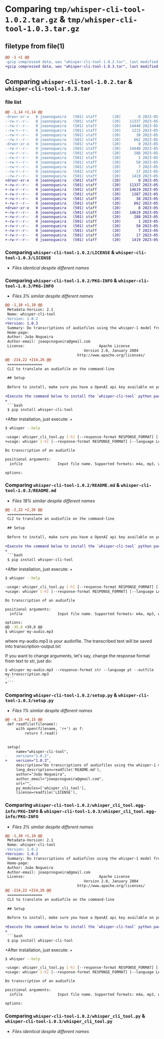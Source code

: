 # Comparing `tmp/whisper-cli-tool-1.0.2.tar.gz` & `tmp/whisper-cli-tool-1.0.3.tar.gz`

## filetype from file(1)

```diff
@@ -1 +1 @@
-gzip compressed data, was "whisper-cli-tool-1.0.2.tar", last modified: Thu May  4 19:03:44 2023, max compression
+gzip compressed data, was "whisper-cli-tool-1.0.3.tar", last modified: Thu May  4 19:10:52 2023, max compression
```

## Comparing `whisper-cli-tool-1.0.2.tar` & `whisper-cli-tool-1.0.3.tar`

### file list

```diff
@@ -1,14 +1,14 @@
-drwxr-xr-x   0 joaonogueira   (501) staff       (20)        0 2023-05-04 19:03:44.204005 whisper-cli-tool-1.0.2/
--rw-r--r--   0 joaonogueira   (501) staff       (20)    11337 2023-05-04 18:25:43.000000 whisper-cli-tool-1.0.2/LICENSE
--rw-r--r--   0 joaonogueira   (501) staff       (20)    14448 2023-05-04 19:03:44.203761 whisper-cli-tool-1.0.2/PKG-INFO
--rw-r--r--   0 joaonogueira   (501) staff       (20)     1215 2023-05-04 19:03:41.000000 whisper-cli-tool-1.0.2/README.md
--rw-r--r--   0 joaonogueira   (501) staff       (20)       38 2023-05-04 19:03:44.204057 whisper-cli-tool-1.0.2/setup.cfg
--rw-r--r--   0 joaonogueira   (501) staff       (20)      662 2023-05-04 19:03:32.000000 whisper-cli-tool-1.0.2/setup.py
-drwxr-xr-x   0 joaonogueira   (501) staff       (20)        0 2023-05-04 19:03:44.203464 whisper-cli-tool-1.0.2/whisper_cli_tool.egg-info/
--rw-r--r--   0 joaonogueira   (501) staff       (20)    14448 2023-05-04 19:03:44.000000 whisper-cli-tool-1.0.2/whisper_cli_tool.egg-info/PKG-INFO
--rw-r--r--   0 joaonogueira   (501) staff       (20)      288 2023-05-04 19:03:44.000000 whisper-cli-tool-1.0.2/whisper_cli_tool.egg-info/SOURCES.txt
--rw-r--r--   0 joaonogueira   (501) staff       (20)        1 2023-05-04 19:03:44.000000 whisper-cli-tool-1.0.2/whisper_cli_tool.egg-info/dependency_links.txt
--rw-r--r--   0 joaonogueira   (501) staff       (20)       50 2023-05-04 19:03:44.000000 whisper-cli-tool-1.0.2/whisper_cli_tool.egg-info/entry_points.txt
--rw-r--r--   0 joaonogueira   (501) staff       (20)        7 2023-05-04 19:03:44.000000 whisper-cli-tool-1.0.2/whisper_cli_tool.egg-info/requires.txt
--rw-r--r--   0 joaonogueira   (501) staff       (20)       17 2023-05-04 19:03:44.000000 whisper-cli-tool-1.0.2/whisper_cli_tool.egg-info/top_level.txt
--rw-r--r--   0 joaonogueira   (501) staff       (20)     1419 2023-05-04 18:58:27.000000 whisper-cli-tool-1.0.2/whisper_cli_tool.py
+drwxr-xr-x   0 joaonogueira   (501) staff       (20)        0 2023-05-04 19:10:52.842527 whisper-cli-tool-1.0.3/
+-rw-r--r--   0 joaonogueira   (501) staff       (20)    11337 2023-05-04 18:25:43.000000 whisper-cli-tool-1.0.3/LICENSE
+-rw-r--r--   0 joaonogueira   (501) staff       (20)    14619 2023-05-04 19:10:52.842304 whisper-cli-tool-1.0.3/PKG-INFO
+-rw-r--r--   0 joaonogueira   (501) staff       (20)     1387 2023-05-04 19:10:38.000000 whisper-cli-tool-1.0.3/README.md
+-rw-r--r--   0 joaonogueira   (501) staff       (20)       38 2023-05-04 19:10:52.842577 whisper-cli-tool-1.0.3/setup.cfg
+-rw-r--r--   0 joaonogueira   (501) staff       (20)      662 2023-05-04 19:09:57.000000 whisper-cli-tool-1.0.3/setup.py
+drwxr-xr-x   0 joaonogueira   (501) staff       (20)        0 2023-05-04 19:10:52.842030 whisper-cli-tool-1.0.3/whisper_cli_tool.egg-info/
+-rw-r--r--   0 joaonogueira   (501) staff       (20)    14619 2023-05-04 19:10:52.000000 whisper-cli-tool-1.0.3/whisper_cli_tool.egg-info/PKG-INFO
+-rw-r--r--   0 joaonogueira   (501) staff       (20)      288 2023-05-04 19:10:52.000000 whisper-cli-tool-1.0.3/whisper_cli_tool.egg-info/SOURCES.txt
+-rw-r--r--   0 joaonogueira   (501) staff       (20)        1 2023-05-04 19:10:52.000000 whisper-cli-tool-1.0.3/whisper_cli_tool.egg-info/dependency_links.txt
+-rw-r--r--   0 joaonogueira   (501) staff       (20)       50 2023-05-04 19:10:52.000000 whisper-cli-tool-1.0.3/whisper_cli_tool.egg-info/entry_points.txt
+-rw-r--r--   0 joaonogueira   (501) staff       (20)        7 2023-05-04 19:10:52.000000 whisper-cli-tool-1.0.3/whisper_cli_tool.egg-info/requires.txt
+-rw-r--r--   0 joaonogueira   (501) staff       (20)       17 2023-05-04 19:10:52.000000 whisper-cli-tool-1.0.3/whisper_cli_tool.egg-info/top_level.txt
+-rw-r--r--   0 joaonogueira   (501) staff       (20)     1419 2023-05-04 18:58:27.000000 whisper-cli-tool-1.0.3/whisper_cli_tool.py
```

### Comparing `whisper-cli-tool-1.0.2/LICENSE` & `whisper-cli-tool-1.0.3/LICENSE`

 * *Files identical despite different names*

### Comparing `whisper-cli-tool-1.0.2/PKG-INFO` & `whisper-cli-tool-1.0.3/PKG-INFO`

 * *Files 3% similar despite different names*

```diff
@@ -1,10 +1,10 @@
 Metadata-Version: 2.1
 Name: whisper-cli-tool
-Version: 1.0.2
+Version: 1.0.3
 Summary: Do transcriptions of audiofiles using the whisper-1 model from OpenAI.
 Home-page: 
 Author: João Nogueira
 Author-email: joaopcnogueira@gmail.com
 License:                                  Apache License
                                    Version 2.0, January 2004
                                 http://www.apache.org/licenses/
@@ -214,22 +214,26 @@
 ================
 CLI to translate an audiofile on the command-line
 
 ## Setup
 
 Before to install, make sure you have a OpenAI api key available on your computer PATH.
 
+Execute the command below to install the `whisper-cli-tool` python package, which offer the `whisper` command line utility to make transcriptions.
+
 ```bash
 $ pip install whisper-cli-tool
 ```
 
+After installation, just execute:
+
 ```bash
 $ whisper --help
 
-usage: whisper_cli_tool.py [-h] [--response-format RESPONSE_FORMAT] [--language LANGUAGE] [--outfile OUTFILE] infile
+usage: whisper [-h] [--response-format RESPONSE_FORMAT] [--language LANGUAGE] [--outfile OUTFILE] infile
 
 Do transcription of an audiofile
 
 positional arguments:
   infile                Input file name. Supported formats: m4a, mp3, webm, mp4, mpga, wav, mpeg.
 
 options:
```

### Comparing `whisper-cli-tool-1.0.2/README.md` & `whisper-cli-tool-1.0.3/README.md`

 * *Files 18% similar despite different names*

```diff
@@ -2,22 +2,26 @@
 ================
 CLI to translate an audiofile on the command-line
 
 ## Setup
 
 Before to install, make sure you have a OpenAI api key available on your computer PATH.
 
+Execute the command below to install the `whisper-cli-tool` python package, which offer the `whisper` command line utility to make transcriptions.
+
 ```bash
 $ pip install whisper-cli-tool
 ```
 
+After installation, just execute:
+
 ```bash
 $ whisper --help
 
-usage: whisper_cli_tool.py [-h] [--response-format RESPONSE_FORMAT] [--language LANGUAGE] [--outfile OUTFILE] infile
+usage: whisper [-h] [--response-format RESPONSE_FORMAT] [--language LANGUAGE] [--outfile OUTFILE] infile
 
 Do transcription of an audiofile
 
 positional arguments:
   infile                Input file name. Supported formats: m4a, mp3, webm, mp4, mpga, wav, mpeg.
 
 options:
@@ -35,8 +39,8 @@
 $ whisper my-audio.mp3
 ```
 where my-audio.mp3 is your audiofile. The transcribed text will be saved into transcription-output.txt 
 
 If you want to change arguments, let's say, change the response format from text to str, just do:
 ```
 $ whisper my-audio.mp3 --response-format str --language pt --outfile my-transcription.mp3
-```
+```
```

### Comparing `whisper-cli-tool-1.0.2/setup.py` & `whisper-cli-tool-1.0.3/setup.py`

 * *Files 1% similar despite different names*

```diff
@@ -4,15 +4,15 @@
 def readfile(filename):
     with open(filename, 'r+') as f:
         return f.read()
 
 
 setup(
     name="whisper-cli-tool",
-    version="1.0.2",
+    version="1.0.3",
     description="Do transcriptions of audiofiles using the whisper-1 model from OpenAI.",
     long_description=readfile('README.md'),
     author="João Nogueira",
     author_email="joaopcnogueira@gmail.com",
     url="",
     py_modules=['whisper_cli_tool'],
     license=readfile('LICENSE'),
```

### Comparing `whisper-cli-tool-1.0.2/whisper_cli_tool.egg-info/PKG-INFO` & `whisper-cli-tool-1.0.3/whisper_cli_tool.egg-info/PKG-INFO`

 * *Files 3% similar despite different names*

```diff
@@ -1,10 +1,10 @@
 Metadata-Version: 2.1
 Name: whisper-cli-tool
-Version: 1.0.2
+Version: 1.0.3
 Summary: Do transcriptions of audiofiles using the whisper-1 model from OpenAI.
 Home-page: 
 Author: João Nogueira
 Author-email: joaopcnogueira@gmail.com
 License:                                  Apache License
                                    Version 2.0, January 2004
                                 http://www.apache.org/licenses/
@@ -214,22 +214,26 @@
 ================
 CLI to translate an audiofile on the command-line
 
 ## Setup
 
 Before to install, make sure you have a OpenAI api key available on your computer PATH.
 
+Execute the command below to install the `whisper-cli-tool` python package, which offer the `whisper` command line utility to make transcriptions.
+
 ```bash
 $ pip install whisper-cli-tool
 ```
 
+After installation, just execute:
+
 ```bash
 $ whisper --help
 
-usage: whisper_cli_tool.py [-h] [--response-format RESPONSE_FORMAT] [--language LANGUAGE] [--outfile OUTFILE] infile
+usage: whisper [-h] [--response-format RESPONSE_FORMAT] [--language LANGUAGE] [--outfile OUTFILE] infile
 
 Do transcription of an audiofile
 
 positional arguments:
   infile                Input file name. Supported formats: m4a, mp3, webm, mp4, mpga, wav, mpeg.
 
 options:
```

### Comparing `whisper-cli-tool-1.0.2/whisper_cli_tool.py` & `whisper-cli-tool-1.0.3/whisper_cli_tool.py`

 * *Files identical despite different names*

